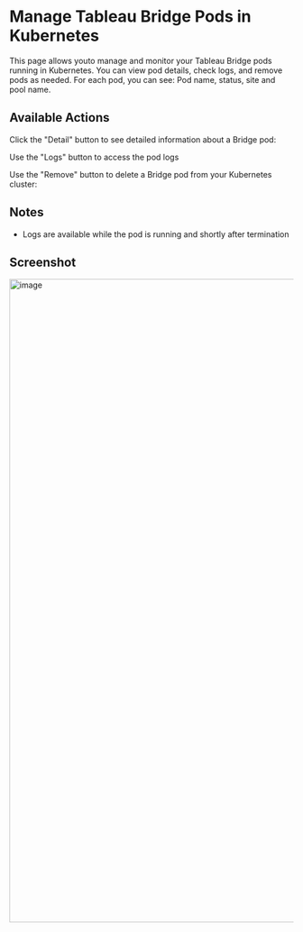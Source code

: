 # Manage Tableau Bridge Pods in Kubernetes

This page allows youto manage and monitor your Tableau Bridge pods running in Kubernetes. You can view pod details, check logs, and remove pods as needed. For each pod, you can see: Pod name, status, site and pool name.

## Available Actions
Click the "Detail" button to see detailed information about a Bridge pod:

Use the "Logs" button to access the pod logs

Use the "Remove" button to delete a Bridge pod from your Kubernetes cluster:


## Notes
- Logs are available while the pod is running and shortly after termination

## Screenshot
<img width="1142" alt="image" src="https://github.com/user-attachments/assets/15233a1f-ca89-4e7b-aaf7-a8d553d39ec5" />
